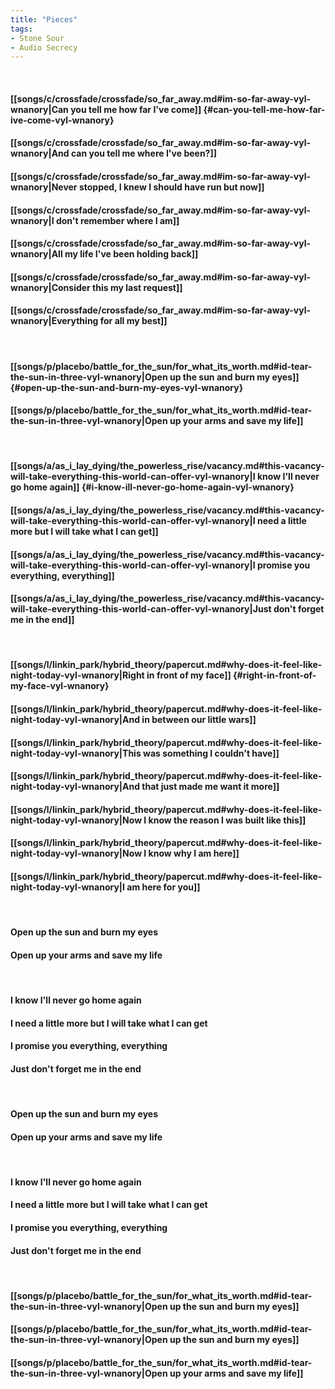 ```yaml
---
title: "Pieces"
tags:
- Stone Sour
- Audio Secrecy
---
```

&nbsp;
#### [[songs/c/crossfade/crossfade/so_far_away.md#im-so-far-away-vyl-wnanory|Can you tell me how far I've come]] {#can-you-tell-me-how-far-ive-come-vyl-wnanory}
#### [[songs/c/crossfade/crossfade/so_far_away.md#im-so-far-away-vyl-wnanory|And can you tell me where I've been?]]
#### [[songs/c/crossfade/crossfade/so_far_away.md#im-so-far-away-vyl-wnanory|Never stopped, I knew I should have run but now]]
#### [[songs/c/crossfade/crossfade/so_far_away.md#im-so-far-away-vyl-wnanory|I don't remember where I am]]
#### [[songs/c/crossfade/crossfade/so_far_away.md#im-so-far-away-vyl-wnanory|All my life I've been holding back]]
#### [[songs/c/crossfade/crossfade/so_far_away.md#im-so-far-away-vyl-wnanory|Consider this my last request]]
#### [[songs/c/crossfade/crossfade/so_far_away.md#im-so-far-away-vyl-wnanory|Everything for all my best]]
&nbsp;
#### [[songs/p/placebo/battle_for_the_sun/for_what_its_worth.md#id-tear-the-sun-in-three-vyl-wnanory|Open up the sun and burn my eyes]] {#open-up-the-sun-and-burn-my-eyes-vyl-wnanory}
#### [[songs/p/placebo/battle_for_the_sun/for_what_its_worth.md#id-tear-the-sun-in-three-vyl-wnanory|Open up your arms and save my life]]
&nbsp;
#### [[songs/a/as_i_lay_dying/the_powerless_rise/vacancy.md#this-vacancy-will-take-everything-this-world-can-offer-vyl-wnanory|I know I'll never go home again]] {#i-know-ill-never-go-home-again-vyl-wnanory}
#### [[songs/a/as_i_lay_dying/the_powerless_rise/vacancy.md#this-vacancy-will-take-everything-this-world-can-offer-vyl-wnanory|I need a little more but I will take what I can get]]
#### [[songs/a/as_i_lay_dying/the_powerless_rise/vacancy.md#this-vacancy-will-take-everything-this-world-can-offer-vyl-wnanory|I promise you everything, everything]]
#### [[songs/a/as_i_lay_dying/the_powerless_rise/vacancy.md#this-vacancy-will-take-everything-this-world-can-offer-vyl-wnanory|Just don't forget me in the end]]
&nbsp;
#### [[songs/l/linkin_park/hybrid_theory/papercut.md#why-does-it-feel-like-night-today-vyl-wnanory|Right in front of my face]] {#right-in-front-of-my-face-vyl-wnanory}
#### [[songs/l/linkin_park/hybrid_theory/papercut.md#why-does-it-feel-like-night-today-vyl-wnanory|And in between our little wars]]
#### [[songs/l/linkin_park/hybrid_theory/papercut.md#why-does-it-feel-like-night-today-vyl-wnanory|This was something I couldn't have]]
#### [[songs/l/linkin_park/hybrid_theory/papercut.md#why-does-it-feel-like-night-today-vyl-wnanory|And that just made me want it more]]
#### [[songs/l/linkin_park/hybrid_theory/papercut.md#why-does-it-feel-like-night-today-vyl-wnanory|Now I know the reason I was built like this]]
#### [[songs/l/linkin_park/hybrid_theory/papercut.md#why-does-it-feel-like-night-today-vyl-wnanory|Now I know why I am here]]
#### [[songs/l/linkin_park/hybrid_theory/papercut.md#why-does-it-feel-like-night-today-vyl-wnanory|I am here for you]]
&nbsp;
#### Open up the sun and burn my eyes
#### Open up your arms and save my life
&nbsp;
#### I know I'll never go home again
#### I need a little more but I will take what I can get
#### I promise you everything, everything
#### Just don't forget me in the end
&nbsp;
#### Open up the sun and burn my eyes
#### Open up your arms and save my life
&nbsp;
#### I know I'll never go home again
#### I need a little more but I will take what I can get
#### I promise you everything, everything
#### Just don't forget me in the end
&nbsp;
#### [[songs/p/placebo/battle_for_the_sun/for_what_its_worth.md#id-tear-the-sun-in-three-vyl-wnanory|Open up the sun and burn my eyes]]
#### [[songs/p/placebo/battle_for_the_sun/for_what_its_worth.md#id-tear-the-sun-in-three-vyl-wnanory|Open up the sun and burn my eyes]]
#### [[songs/p/placebo/battle_for_the_sun/for_what_its_worth.md#id-tear-the-sun-in-three-vyl-wnanory|Open up your arms and save my life]]
